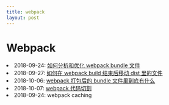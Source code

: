 ```yaml
---
title: webpack
layout: post
---
```


# Webpack

<li>2018-09-24: <a href="/2018/09/24/webpack-bundle-analyzer.html">如何分析和优化 webpack bundle 文件</a></li>

<li>2018-09-27: <a href="/2018/09/27/issues-webpack-file-management.html">如何在 webpack build 结束后移动 dist 里的文件</a></li>

<li>2018-10-06: <a href="/2018/10/06/webpack-what-in-bundle.html">webpack 打包后的 bundle 文件里到底有什么</a></li>

<li>2018-10-07: <a href="/2018/10/07/webpack-code-splitting.html">webpack 代码切割 </a></li>

<li>2018-09-24: webpack caching</li>

